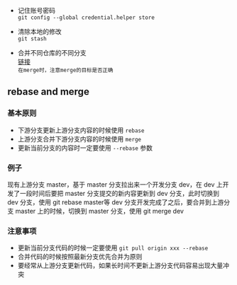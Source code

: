 + 记住账号密码  
`git config --global credential.helper store`
  
+ 清除本地的修改  
`git stash`
  
+ 合并不同仓库的不同分支  
[链接](https://www.zybuluo.com/aqa510415008/note/1428756)  
  `在merge时，注意merge的目标是否正确`
  
## rebase and merge
### 基本原则
+ 下游分支更新上游分支内容的时候使用 `rebase`
+ 上游分支合并下游分支内容的时候使用 `merge`
+ 更新当前分支的内容时一定要使用 `--rebase` 参数

### 例子
现有上游分支 master，基于 master 分支拉出来一个开发分支 dev，在 dev 上开发了一段时间后要把 master 分支提交的新内容更新到 dev 分支，此时切换到 dev 分支，使用 git rebase master等 dev 分支开发完成了之后，要合并到上游分支 master 上的时候，切换到 master 分支，使用 git merge dev

### 注意事项
+ 更新当前分支代码的时候一定要使用 `git pull origin xxx --rebase`
+ 合并代码的时候按照最新分支优先合并为原则
+ 要经常从上游分支更新代码，如果长时间不更新上游分支代码容易出现大量冲突
